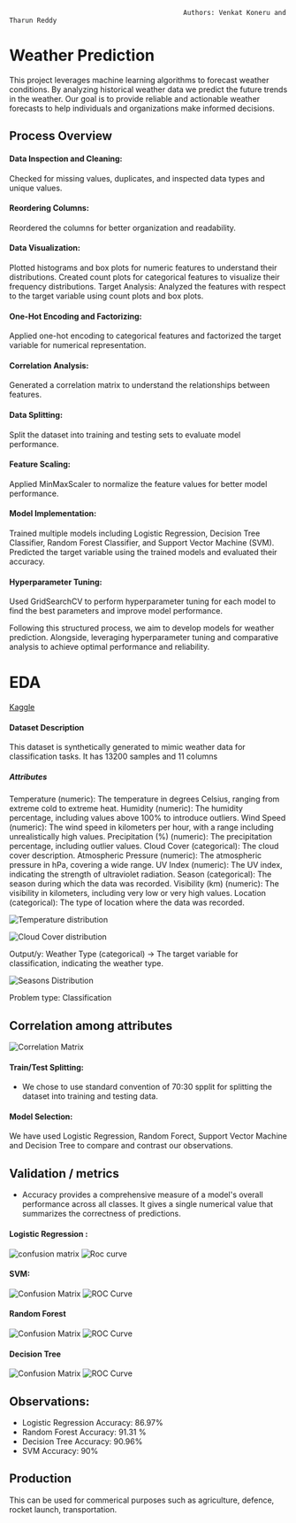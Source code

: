                                                 Authors: Venkat Koneru and Tharun Reddy
                                                
# Weather Prediction

This project leverages machine learning algorithms to forecast weather conditions. By analyzing historical weather data we predict the future trends in the weather. Our goal is to provide reliable and actionable weather forecasts to help individuals and organizations make informed decisions. 

## Process Overview

#### Data Inspection and Cleaning: 
Checked for missing values, duplicates, and inspected data types and unique values.

#### Reordering Columns: 
Reordered the columns for better organization and readability.

#### Data Visualization:
Plotted histograms and box plots for numeric features to understand their distributions.
Created count plots for categorical features to visualize their frequency distributions.
Target Analysis: Analyzed the features with respect to the target variable using count plots and box plots.

#### One-Hot Encoding and Factorizing: 
Applied one-hot encoding to categorical features and factorized the target variable for numerical representation.

#### Correlation Analysis: 
Generated a correlation matrix to understand the relationships between features.

#### Data Splitting: 
Split the dataset into training and testing sets to evaluate model performance.

#### Feature Scaling: 
Applied MinMaxScaler to normalize the feature values for better model performance.

#### Model Implementation:
Trained multiple models including Logistic Regression, Decision Tree Classifier, Random Forest Classifier, and Support Vector Machine (SVM).
Predicted the target variable using the trained models and evaluated their accuracy. 

#### Hyperparameter Tuning: 
Used GridSearchCV to perform hyperparameter tuning for each model to find the best parameters and improve model performance.
 
Following this structured process, we aim to develop models for weather prediction. Alongside, leveraging hyperparameter tuning and comparative analysis to achieve optimal performance and reliability.


# EDA
[Kaggle](https://www.kaggle.com/datasets/nikhil7280/weather-type-classification/data)

#### Dataset Description
This dataset is synthetically generated to mimic weather data for classification tasks. It has 13200 samples and 11 columns
##### Attributes
Temperature (numeric): The temperature in degrees Celsius, ranging from extreme cold to extreme heat.
Humidity (numeric): The humidity percentage, including values above 100% to introduce outliers.
Wind Speed (numeric): The wind speed in kilometers per hour, with a range including unrealistically high values.
Precipitation (%) (numeric): The precipitation percentage, including outlier values.
Cloud Cover (categorical): The cloud cover description.
Atmospheric Pressure (numeric): The atmospheric pressure in hPa, covering a wide range.
UV Index (numeric): The UV index, indicating the strength of ultraviolet radiation.
Season (categorical): The season during which the data was recorded.
Visibility (km) (numeric): The visibility in kilometers, including very low or very high values.
Location (categorical): The type of location where the data was recorded.

![Temperature distribution](https://github.com/user-attachments/assets/47fe4f00-a262-4242-86a3-093991c44fee)


![Cloud Cover distribution](https://github.com/user-attachments/assets/10535629-de1e-4184-a26f-aee847d4044f)

Output/y: Weather Type (categorical) -> The target variable for classification, indicating the weather type.

![Seasons Distribution](https://github.com/user-attachments/assets/ee15adaa-20d5-440f-9804-e03e2d091662)
    
Problem type: Classification     

## Correlation among attributes

![Correlation Matrix](https://github.com/user-attachments/assets/9f69efc5-c55a-45dc-bb5c-04b324b2c0f1)

#### Train/Test Splitting:
- We chose to use standard convention of 70:30 spplit for splitting the dataset into training and testing data.

#### Model Selection: 
We have used Logistic Regression, Random Forect, Support Vector Machine and Decision Tree to compare and contrast our observations.

## Validation / metrics

- Accuracy provides a comprehensive measure of a model's overall performance across all classes. It gives a single numerical value that summarizes the correctness of predictions.

#### Logistic Regression :
![confusion matrix](https://github.com/user-attachments/assets/33de5a4c-1390-4cc5-ae33-57c5f0780023)
![Roc curve](https://github.com/user-attachments/assets/1715871a-26d3-4822-b3da-808bbd60f4c8)

#### SVM:
![Confusion Matrix](https://github.com/user-attachments/assets/40128a98-fc4d-4d47-847d-aa104b9b9d7e)
![ROC Curve](https://github.com/user-attachments/assets/08b562cb-1c19-4ccb-af64-af74aab0c8e6)

#### Random Forest
![Confusion Matrix](https://github.com/user-attachments/assets/fb702d9e-6ef2-4af5-a505-4e573174323c)
![ROC Curve](https://github.com/user-attachments/assets/16717c49-90c3-4dfc-8578-18d089eb22ae)

#### Decision Tree
![Confusion Matrix](https://github.com/user-attachments/assets/b8549f11-8e11-43bd-b858-6ceb0ae1edf1)
![ROC Curve](https://github.com/user-attachments/assets/c2ba0c8e-4137-47de-b80e-52bb4c1ab986)

## Observations:
- Logistic Regression Accuracy: 86.97%
- Random Forest Accuracy: 91.31 %
- Decision Tree Accuracy: 90.96%
- SVM Accuracy: 90%

## Production
This can be used for commerical purposes such as agriculture, defence, rocket launch, transportation.  

